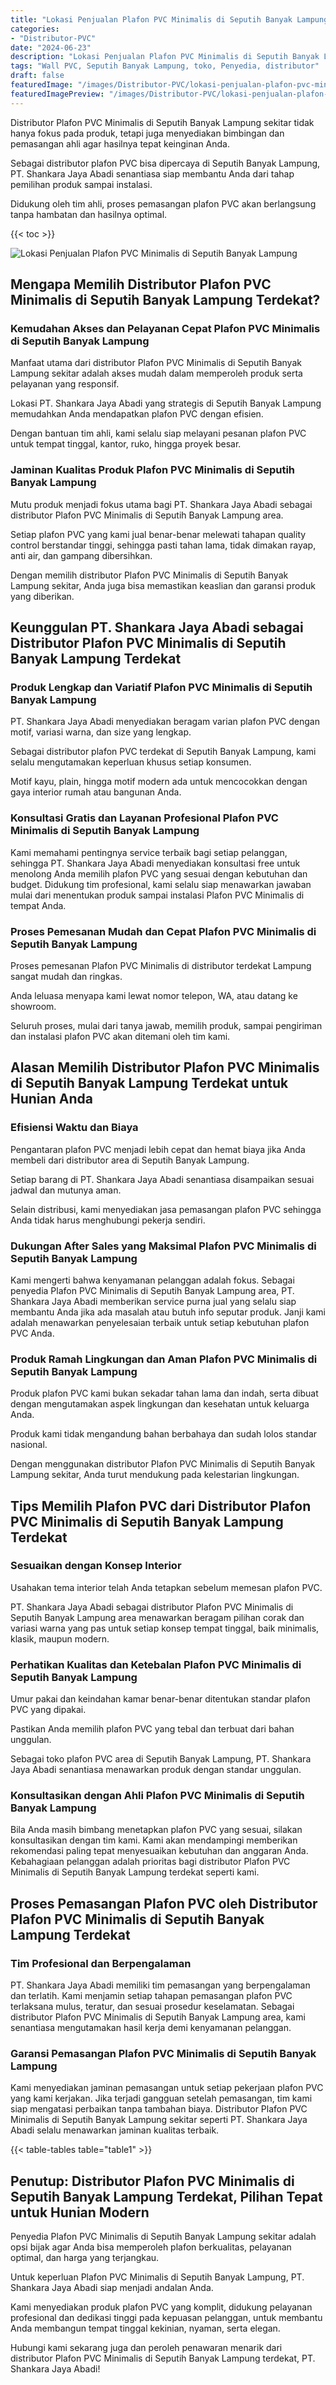 ```yaml
---
title: "Lokasi Penjualan Plafon PVC Minimalis di Seputih Banyak Lampung"
categories:
- "Distributor-PVC"
date: "2024-06-23"
description: "Lokasi Penjualan Plafon PVC Minimalis di Seputih Banyak Lampung bagi tempat tinggal, perkantoran, dan ritel. Produk terbaik, pilihan motif, variasi warna modern, dengan jasa penempatan oleh tenaga ahli profesional dan garansi resmi!|Layanan penyediaan Plafon PVC Minimalis di Seputih Banyak Lampung untuk kebutuhan tempat tinggal, office, atau gerai, dengan material terbaik dan pemasangan oleh tim berpengalaman dan kepastian resmi.|Alternatif Plafon PVC Minimalis di Seputih Banyak Lampung yang andal untuk tempat tinggal, perkantoran, dan gerai, bersama produk berkualitas dan penempatan ditangani oleh tim ahli dan jaminan resmi.|Distribusi Plafon PVC Minimalis di Seputih Banyak Lampung bagi hunian, perkantoran, dan ritel, dengan produk berkualitas dan pemasangan ditangani oleh tenaga ahli berpengalaman, disertai beserta garansi resmi.}"
tags: "Wall PVC, Seputih Banyak Lampung, toko, Penyedia, distributor"
draft: false
featuredImage: "/images/Distributor-PVC/lokasi-penjualan-plafon-pvc-minimalis-di-seputih-banyak-lampung.png"
featuredImagePreview: "/images/Distributor-PVC/lokasi-penjualan-plafon-pvc-minimalis-di-seputih-banyak-lampung.png"
---
```


Distributor Plafon PVC Minimalis di Seputih Banyak Lampung sekitar tidak hanya fokus pada produk, tetapi juga menyediakan bimbingan dan pemasangan ahli agar hasilnya tepat keinginan Anda.

Sebagai distributor plafon PVC bisa dipercaya di Seputih Banyak Lampung, PT. Shankara Jaya Abadi senantiasa siap membantu Anda dari tahap pemilihan produk sampai instalasi.

Didukung oleh tim ahli, proses pemasangan plafon PVC akan berlangsung tanpa hambatan dan hasilnya optimal.

{{< toc >}}

![Lokasi Penjualan Plafon PVC Minimalis di Seputih Banyak Lampung](/images/Distributor-PVC/Lokasi-Penjualan-Plafon-PVC-Minimalis-di-Seputih-Banyak-Lampung.png)

## Mengapa Memilih Distributor Plafon PVC Minimalis di Seputih Banyak Lampung Terdekat?

### Kemudahan Akses dan Pelayanan Cepat Plafon PVC Minimalis di Seputih Banyak Lampung

Manfaat utama dari distributor Plafon PVC Minimalis di Seputih Banyak Lampung sekitar adalah akses mudah dalam memperoleh produk serta pelayanan yang responsif.

Lokasi PT. Shankara Jaya Abadi yang strategis di Seputih Banyak Lampung memudahkan Anda mendapatkan plafon PVC dengan efisien.

Dengan bantuan tim ahli, kami selalu siap melayani pesanan plafon PVC untuk tempat tinggal, kantor, ruko, hingga proyek besar.

### Jaminan Kualitas Produk Plafon PVC Minimalis di Seputih Banyak Lampung

Mutu produk menjadi fokus utama bagi PT. Shankara Jaya Abadi sebagai distributor Plafon PVC Minimalis di Seputih Banyak Lampung area.

Setiap plafon PVC yang kami jual benar-benar melewati tahapan quality control berstandar tinggi, sehingga pasti tahan lama, tidak dimakan rayap, anti air, dan gampang dibersihkan.

Dengan memilih distributor Plafon PVC Minimalis di Seputih Banyak Lampung sekitar, Anda juga bisa memastikan keaslian dan garansi produk yang diberikan.

## Keunggulan PT. Shankara Jaya Abadi sebagai Distributor Plafon PVC Minimalis di Seputih Banyak Lampung Terdekat

### Produk Lengkap dan Variatif Plafon PVC Minimalis di Seputih Banyak Lampung

PT. Shankara Jaya Abadi menyediakan beragam varian plafon PVC dengan motif, variasi warna, dan size yang lengkap.

Sebagai distributor plafon PVC terdekat di Seputih Banyak Lampung, kami selalu mengutamakan keperluan khusus setiap konsumen.

Motif kayu, plain, hingga motif modern ada untuk mencocokkan dengan gaya interior rumah atau bangunan Anda.

### Konsultasi Gratis dan Layanan Profesional Plafon PVC Minimalis di Seputih Banyak Lampung

Kami memahami pentingnya service terbaik bagi setiap pelanggan, sehingga PT. Shankara Jaya Abadi menyediakan konsultasi free untuk menolong Anda memilih plafon PVC yang sesuai dengan kebutuhan dan budget. Didukung tim profesional, kami selalu siap menawarkan jawaban mulai dari menentukan produk sampai instalasi Plafon PVC Minimalis di tempat Anda.

### Proses Pemesanan Mudah dan Cepat Plafon PVC Minimalis di Seputih Banyak Lampung

Proses pemesanan Plafon PVC Minimalis di distributor terdekat Lampung sangat mudah dan ringkas.

Anda leluasa menyapa kami lewat nomor telepon, WA, atau datang ke showroom.

Seluruh proses, mulai dari tanya jawab, memilih produk, sampai pengiriman dan instalasi plafon PVC akan ditemani oleh tim kami.

## Alasan Memilih Distributor Plafon PVC Minimalis di Seputih Banyak Lampung Terdekat untuk Hunian Anda

### Efisiensi Waktu dan Biaya

Pengantaran plafon PVC menjadi lebih cepat dan hemat biaya jika Anda membeli dari distributor area di Seputih Banyak Lampung.

Setiap barang di PT. Shankara Jaya Abadi senantiasa disampaikan sesuai jadwal dan mutunya aman.

Selain distribusi, kami menyediakan jasa pemasangan plafon PVC sehingga Anda tidak harus menghubungi pekerja sendiri.

### Dukungan After Sales yang Maksimal Plafon PVC Minimalis di Seputih Banyak Lampung

Kami mengerti bahwa kenyamanan pelanggan adalah fokus. Sebagai penyedia Plafon PVC Minimalis di Seputih Banyak Lampung area, PT. Shankara Jaya Abadi memberikan service purna jual yang selalu siap membantu Anda jika ada masalah atau butuh info seputar produk. Janji kami adalah menawarkan penyelesaian terbaik untuk setiap kebutuhan plafon PVC Anda.

### Produk Ramah Lingkungan dan Aman Plafon PVC Minimalis di Seputih Banyak Lampung

Produk plafon PVC kami bukan sekadar tahan lama dan indah, serta dibuat dengan mengutamakan aspek lingkungan dan kesehatan untuk keluarga Anda.

Produk kami tidak mengandung bahan berbahaya dan sudah lolos standar nasional.

Dengan menggunakan distributor Plafon PVC Minimalis di Seputih Banyak Lampung sekitar, Anda turut mendukung pada kelestarian lingkungan.

## Tips Memilih Plafon PVC dari Distributor Plafon PVC Minimalis di Seputih Banyak Lampung Terdekat

### Sesuaikan dengan Konsep Interior

Usahakan tema interior telah Anda tetapkan sebelum memesan plafon PVC.

PT. Shankara Jaya Abadi sebagai distributor Plafon PVC Minimalis di Seputih Banyak Lampung area menawarkan beragam pilihan corak dan variasi warna yang pas untuk setiap konsep tempat tinggal, baik minimalis, klasik, maupun modern.

### Perhatikan Kualitas dan Ketebalan Plafon PVC Minimalis di Seputih Banyak Lampung

Umur pakai dan keindahan kamar benar-benar ditentukan standar plafon PVC yang dipakai.

Pastikan Anda memilih plafon PVC yang tebal dan terbuat dari bahan unggulan.

Sebagai toko plafon PVC area di Seputih Banyak Lampung, PT. Shankara Jaya Abadi senantiasa menawarkan produk dengan standar unggulan.

### Konsultasikan dengan Ahli Plafon PVC Minimalis di Seputih Banyak Lampung

Bila Anda masih bimbang menetapkan plafon PVC yang sesuai, silakan konsultasikan dengan tim kami. Kami akan mendampingi memberikan rekomendasi paling tepat menyesuaikan kebutuhan dan anggaran Anda. Kebahagiaan pelanggan adalah prioritas bagi distributor Plafon PVC Minimalis di Seputih Banyak Lampung terdekat seperti kami.

## Proses Pemasangan Plafon PVC oleh Distributor Plafon PVC Minimalis di Seputih Banyak Lampung Terdekat

### Tim Profesional dan Berpengalaman

PT. Shankara Jaya Abadi memiliki tim pemasangan yang berpengalaman dan terlatih. Kami menjamin setiap tahapan pemasangan plafon PVC terlaksana mulus, teratur, dan sesuai prosedur keselamatan. Sebagai distributor Plafon PVC Minimalis di Seputih Banyak Lampung area, kami senantiasa mengutamakan hasil kerja demi kenyamanan pelanggan.

### Garansi Pemasangan Plafon PVC Minimalis di Seputih Banyak Lampung

Kami menyediakan jaminan pemasangan untuk setiap pekerjaan plafon PVC yang kami kerjakan. Jika terjadi gangguan setelah pemasangan, tim kami siap mengatasi perbaikan tanpa tambahan biaya. Distributor Plafon PVC Minimalis di Seputih Banyak Lampung sekitar seperti PT. Shankara Jaya Abadi selalu menawarkan jaminan kualitas terbaik.

{{< table-tables table="table1" >}}

## Penutup: Distributor Plafon PVC Minimalis di Seputih Banyak Lampung Terdekat, Pilihan Tepat untuk Hunian Modern

Penyedia Plafon PVC Minimalis di Seputih Banyak Lampung sekitar adalah opsi bijak agar Anda bisa memperoleh plafon berkualitas, pelayanan optimal, dan harga yang terjangkau.

Untuk keperluan Plafon PVC Minimalis di Seputih Banyak Lampung, PT. Shankara Jaya Abadi siap menjadi andalan Anda.

Kami menyediakan produk plafon PVC yang komplit, didukung pelayanan profesional dan dedikasi tinggi pada kepuasan pelanggan, untuk membantu Anda membangun tempat tinggal kekinian, nyaman, serta elegan.

Hubungi kami sekarang juga dan peroleh penawaran menarik dari distributor Plafon PVC Minimalis di Seputih Banyak Lampung terdekat, PT. Shankara Jaya Abadi!
